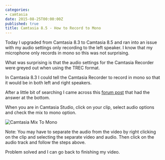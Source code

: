 ```yaml
---
categories:
- camtasia
date: 2015-08-25T00:00:00Z
published: true
title: Camtasia 8.5 - How to Record to Mono
---
```


Today I upgraded from Camtasia 8.3 to Camtasia 8.5 and ran into an issue with my audio settings only recording to the left speaker.  I know that my microphone only records in mono so this was not surprising.

What was surprising is that the audio settings for the Camtasia Recorder were greyed out when using the TREC format.

In Camtasia 8.3 I could tell the Camtasia Recorder to record in mono so that it would be in both left and right speakers.

After a little bit of searching I came across this [forum post](https://feedback.techsmith.com/techsmith/topics/audio_settings_greyed_out_disabled) that had the answer at the bottom.

When you are in Camtasia Studio, click on your clip, select audio options and check the mix to mono option.

![Camtasia Mix To Mono](/images/posts/Camtasia8_5_MixToMono.png)

Note: You may have to separate the audio from the video by right clicking on the clip and selecting the separate video and audio.   Then click on the audio track and follow the steps above.

Problem solved and I can go back to finishing my video.
